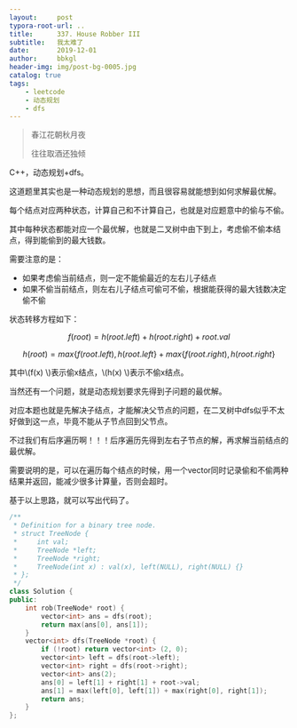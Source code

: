 ```yaml
---
layout:     post
typora-root-url: ..
title:      337. House Robber III
subtitle:   我太难了
date:       2019-12-01
author:     bbkgl
header-img: img/post-bg-0005.jpg
catalog: true
tags:
    - leetcode
    - 动态规划
    - dfs
---
```


> 春江花朝秋月夜
>
> 往往取酒还独倾

C++，动态规划+dfs。

这道题里其实也是一种动态规划的思想，而且很容易就能想到如何求解最优解。

每个结点对应两种状态，计算自己和不计算自己，也就是对应题意中的偷与不偷。

其中每种状态都能对应一个最优解，也就是二叉树中由下到上，考虑偷不偷本结点，得到能偷到的最大钱数。

需要注意的是：

- 如果考虑偷当前结点，则一定不能偷最近的左右儿子结点
- 如果不偷当前结点，则左右儿子结点可偷可不偷，根据能获得的最大钱数决定偷不偷

状态转移方程如下：

$$f(root) = h(root.left) + h(root.right) + root.val$$

$$h(root) = max\{f(root.left), h(root.left\} + max\{f(root.right), h(root.right\}$$

其中\\(f(x) \\)表示偷x结点，\\(h(x) \\)表示不偷x结点。

当然还有一个问题，就是动态规划要求先得到子问题的最优解。

对应本题也就是先解决子结点，才能解决父节点的问题，在二叉树中dfs似乎不太好做到这一点，毕竟不能从子节点回到父节点。

不过我们有后序遍历啊！！！后序遍历先得到左右子节点的解，再求解当前结点的最优解。

需要说明的是，可以在遍历每个结点的时候，用一个vector同时记录偷和不偷两种结果并返回，能减少很多计算量，否则会超时。

基于以上思路，就可以写出代码了。

```cpp
/**
 * Definition for a binary tree node.
 * struct TreeNode {
 *     int val;
 *     TreeNode *left;
 *     TreeNode *right;
 *     TreeNode(int x) : val(x), left(NULL), right(NULL) {}
 * };
 */
class Solution {
public:
    int rob(TreeNode* root) {
        vector<int> ans = dfs(root);
        return max(ans[0], ans[1]);
    }
    vector<int> dfs(TreeNode *root) {
        if (!root) return vector<int> (2, 0);
        vector<int> left = dfs(root->left);
        vector<int> right = dfs(root->right);
        vector<int> ans(2);
        ans[0] = left[1] + right[1] + root->val;
        ans[1] = max(left[0], left[1]) + max(right[0], right[1]);
        return ans;
    }
};
```


